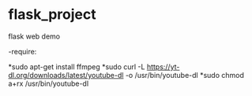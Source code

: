 # flask_project
flask web demo

-require:

*sudo apt-get install ffmpeg
*sudo curl -L https://yt-dl.org/downloads/latest/youtube-dl -o /usr/bin/youtube-dl
*sudo chmod a+rx /usr/bin/youtube-dl
